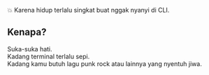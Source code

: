 💥 Karena hidup terlalu singkat buat nggak nyanyi di CLI.  

## Kenapa?

Suka-suka hati.  
Kadang terminal terlalu sepi.  
Kadang kamu butuh lagu punk rock atau lainnya yang nyentuh jiwa.
